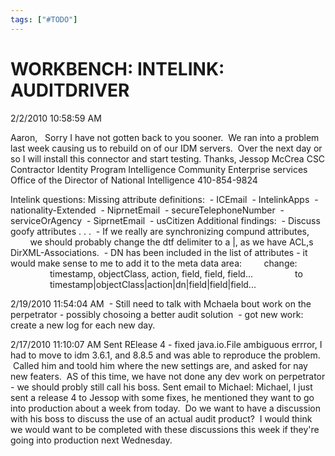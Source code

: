 ```yaml
---
tags: ["#TODO"]
---
```

# WORKBENCH: INTELINK: AUDITDRIVER

2/2/2010 10:58:59 AM

Aaron,
  Sorry I have not gotten back to you sooner.  We ran into a problem last week causing us to rebuild on of our IDM servers.  Over the next day or so I will install this connector and start testing.
Thanks,
Jessop McCrea
CSC Contractor
Identity Program
Intelligence Community Enterprise services Office of the Director of National Intelligence
410-854-9824

Intelink questions:
Missing attribute definitions:
 - ICEmail
 - IntelinkApps
 - nationality-Extended
 - NiprnetEmail
 - secureTelephoneNumber
 - serviceOrAgency
 - SiprnetEmail
 - usCitizen
Additional findings:
 - Discuss goofy attributes . . .
 - If we really are synchronizing compund attributes,
        we should probably change the dtf delimiter to a |, as we have ACL,s DirXML-Associations.
 - DN has been included in the list of attributes - it would make sense to me to add it to the meta data area:
        change:
                timestamp, objectClass, action, field, field, field...
                to
                timestamp|objectClass|action|dn|field|field|field...

2/19/2010 11:54:04 AM
 - Still need to talk with Mchaela bout work on the perpetrator - possibly chosoing a better audit solution
 - got new work: create a new log for each new day.

2/17/2010 11:10:07 AM
Sent RElease 4 - fixed java.io.File ambiguous errror, I had to move to idm 3.6.1, and 8.8.5 and was able to reproduce the problem.  Called him and toold him where the new settings are, and asked for nay new featers.  AS of this time, we have not done any dev work on perpetrator - we should probly still call his boss.
Sent email to Michael:
Michael,
I just sent a release 4 to Jessop with some fixes, he mentioned they want to go into production about a week from today.  Do we want to have a discussion with his boss to discuss the use of an actual audit product?  I would think we would want to be completed with these discussions this week if they're going into production next Wednesday.
